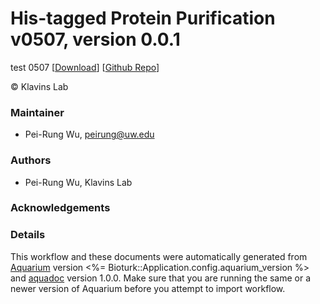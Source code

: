 # His-tagged Protein Purification v0507, version 0.0.1

test 0507 [[Download](protein_purification_v0507.aq)] [[Github Repo](https://github.com/peirung/protein_purification_v0507)]

&copy; Klavins Lab


### Maintainer
- Pei-Rung Wu, <peirung@uw.edu>

### Authors
  - Pei-Rung Wu, Klavins Lab

### Acknowledgements

### Details
This workflow and these documents were automatically generated from
[Aquarium](http://www.aquarium.bio) version <%= Bioturk::Application.config.aquarium_version %> and
[aquadoc](https://github.com/klavinslab/aquadoc) version 1.0.0.
Make sure that you are running the same or a newer version of Aquarium before you attempt to
import workflow.
